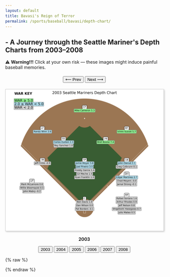 ```yaml
---
layout: default
title: Bavasi's Reign of Terror 
permalink: /sports/baseball/bavasi/depth-chart/
---
```


## - A Journey through the Seattle Mariner's Depth Charts from 2003–2008

⚠️ **Warning!!!** Click at your own risk — these images might induce painful baseball memories.

<!-- Prev/Next Buttons -->
<div style="text-align:center; margin-top: 20px;">
  <button onclick="changeYearBy(-1)">⟵ Prev</button>
  <button onclick="changeYearBy(1)">Next ⟶</button>
</div>

<!-- Image Display -->
<div id="depthChartContainer" style="text-align:center; margin-top:20px;">
  <img id="depthChartImage" 
       src="/assets/images/sports/bavasi/depth-chart/mariners_2003_depth_chart_final_final.png" 
       style="max-width:100%; border: 1px solid #ccc; box-shadow: 2px 2px 5px rgba(0,0,0,0.2);">
  <p id="yearLabel"><strong>2003</strong></p>
</div>

<!-- Year Buttons -->
<div id="yearButtons" style="text-align:center; margin-top: 10px;">
  <button onclick="changeYear(0)">2003</button>
  <button onclick="changeYear(1)">2004</button>
  <button onclick="changeYear(2)">2005</button>
  <button onclick="changeYear(3)">2006</button>
  <button onclick="changeYear(4)">2007</button>
  <button onclick="changeYear(5)">2008</button>
</div>

{% raw %}
<script>
  const imageFilenames = [
    "mariners_2003_depth_chart_final_final.png",
    "mariners_2004_depth_chart_final.png",
    "mariners_2005_depth_chart_final_final.png",
    "mariners_2006_depth_chart_final.png",
    "mariners_2007_depth_chart_final.png",
    "mariners_2008_depth_chart_final.png"
  ];

  const yearLabels = ["2003", "2004", "2005", "2006", "2007", "2008"];
  let currentIndex = 0;

  function updateChart(index) {
    const image = document.getElementById("depthChartImage");
    const label = document.getElementById("yearLabel");
    image.src = `/assets/images/sports/bavasi/depth-chart/${imageFilenames[index]}`;
    label.innerHTML = `<strong>${yearLabels[index]}</strong>`;
    currentIndex = index;
  }

  function changeYear(index) {
    updateChart(index);
  }

  function changeYearBy(delta) {
    let newIndex = currentIndex + delta;
    if (newIndex < 0) newIndex = 0;
    if (newIndex >= imageFilenames.length) newIndex = imageFilenames.length - 1;
    updateChart(newIndex);
  }
</script>
{% endraw %}



